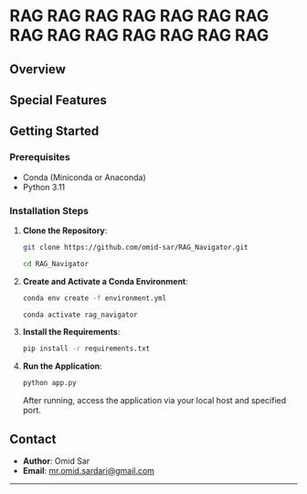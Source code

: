 # RAG RAG RAG RAG RAG RAG RAG RAG RAG RAG RAG RAG RAG RAG 


## Overview


## Special Features



## Getting Started

### Prerequisites
- Conda (Miniconda or Anaconda)
- Python 3.11

### Installation Steps
1. **Clone the Repository**: 
   ```bash
   git clone https://github.com/omid-sar/RAG_Navigator.git
   ```
    ```bash
    cd RAG_Navigator
    ```
2. **Create and Activate a Conda Environment**: 

    ```bash
    conda env create -f environment.yml
    ```
   ```bash
   conda activate rag_navigator
   ```

3. **Install the Requirements**: 
   ```bash
   pip install -r requirements.txt
   ```

4. **Run the Application**: 
   ```bash
   python app.py
   ```

   After running, access the application via your local host and specified port.

## Contact
- **Author**: Omid Sar
- **Email**: [mr.omid.sardari@gmail.com](mailto:mr.omid.sardari@gmail.com)

---

